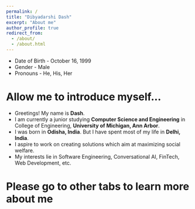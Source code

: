 ```yaml
---
permalink: /
title: "Dibyadarshi Dash"
excerpt: "About me"
author_profile: true
redirect_from: 
  - /about/
  - /about.html
---
```

* Date of Birth - October 16, 1999
* Gender - Male
* Pronouns - He, His, Her

Allow me to introduce myself...
===
* Greetings! My name is  __Dash__.
* I am currently a junior studying __Computer Science and Engineering__ in College of Engineering, __University of Michigan, Ann Arbor__.
* I was born in __Odisha, India__. But I have spent most of my life in __Delhi, India__.
* I aspire to work on creating solutions which aim at maximizing social welfare. 
* My interests lie in Software Engineering, Conversational AI, FinTech, Web Development, etc.

Please go to other tabs to learn more about me
===
